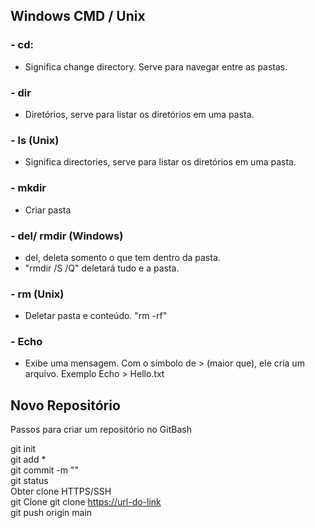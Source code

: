 ## Windows CMD / Unix 

### - cd:   
* Significa change directory. Serve para navegar entre as pastas.

### - dir  
* Diretórios, serve para listar os diretórios em uma pasta.
### - ls (Unix)
* Significa directories, serve para listar os diretórios em uma pasta.

### - mkdir  
* Criar pasta

### - del/ rmdir (Windows)
* del, deleta somento o que tem dentro da pasta.   
* "rmdir /S /Q" deletará tudo e a pasta.
### - rm (Unix)
* Deletar pasta e conteúdo. "rm -rf"
### - Echo
* Exibe uma mensagem. Com o símbolo de > (maior que), ele cria um arquivo. Exemplo Echo > Hello.txt  

## Novo Repositório

Passos para criar um repositório no GitBash

git init   
git add *  
git commit -m ""  
git status    
Obter clone HTTPS/SSH  
git Clone git clone <https://url-do-link>  
git push origin main


